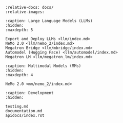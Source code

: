 ```{include} ../README.md
:relative-docs: docs/
:relative-images:
```

```{toctree}
:caption: Large Language Models (LLMs)
:hidden:
:maxdepth: 5

Export and Deploy LLMs <llm/index.md>
NeMo 2.0 <llm/nemo_2/index.md>
Megatron Bridge <llm/mbridge/index.md>
Automodel (Hugging Face) <llm/automodel/index.md>
Megatron LM <llm/megatron_lm/index.md>
```

```{toctree}
:caption: Multimodal Models (MMs)
:hidden:
:maxdepth: 4

NeMo 2.0 <mm/nemo_2/index.md>
```

```{toctree}
:caption: Development
:hidden:

testing.md
documentation.md
apidocs/index.rst
```

